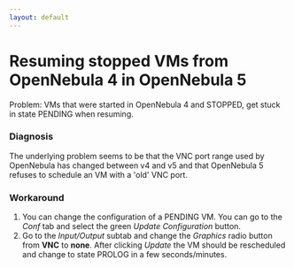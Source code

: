 ```yaml
---
layout: default
---
```


# Resuming stopped VMs from OpenNebula 4 in OpenNebula 5

Problem: VMs that were started in OpenNebula 4 and STOPPED, get stuck in state PENDING when resuming.

### Diagnosis

The underlying problem seems to be that the VNC port range used by OpenNebula has changed between v4 and v5 and that OpenNebula 5 refuses to schedule an VM with a 'old' VNC port.

### Workaround

1. You can change the configuration of a PENDING VM. You can go to the _Conf_ tab and select the green _Update Configuration_ button.
1. Go to the _Input/Output_ subtab and change the _Graphics_ radio button from **VNC** to **none**. After clicking _Update_ the VM should be rescheduled and change to state PROLOG in a few seconds/minutes.
